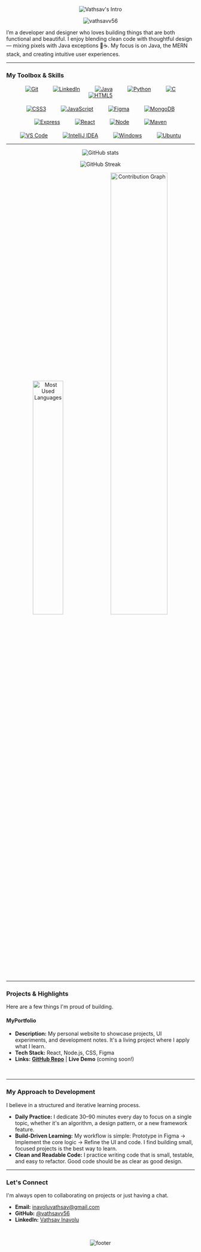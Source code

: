 <p align="center">
  <img src="https://readme-typing-svg.herokuapp.com?font=Press+Start+2P&size=24&duration=2000&pause=1000&color=00FF00&center=true&vCenter=true&width=600&lines=Hi!+I'm+Vathsav;Java+Developer;Python+Developer;UI%2FUX+%28Learning%29;Anime+Fan&multiline=true&height=250" alt="Vathsav's Intro" />
</p>

<p align="center">
  <img src="https://komarev.com/ghpvc/?username=vathsavv56&label=Profile%20Visitors&color=00FF00&style=flat" alt="vathsavv56" />
</p>

I’m a developer and designer who loves building things that are both functional and beautiful. I enjoy blending clean code with thoughtful design — mixing pixels with Java exceptions 🎨☕. My focus is on Java, the MERN stack, and creating intuitive user experiences.

---



### My Toolbox & Skills

<p align="center">
  <a href="https://github.com/vathsavv56"><img src="https://skillicons.dev/icons?i=git" alt="Git" title="Git" style="margin:0 18px; vertical-align:middle;" /></a>
  <a href="https://www.linkedin.com/in/vathsav-inavolu-561068368/"><img src="https://skillicons.dev/icons?i=linkedin" alt="LinkedIn" title="LinkedIn" style="margin:0 18px; vertical-align:middle;" /></a>
  <a href="#"><img src="https://skillicons.dev/icons?i=java" alt="Java" title="Java" style="margin:0 18px; vertical-align:middle;" /></a>
  <a href="#"><img src="https://skillicons.dev/icons?i=python" alt="Python" title="Python" style="margin:0 18px; vertical-align:middle;" /></a>
  <a href="#"><img src="https://skillicons.dev/icons?i=c" alt="C" title="C" style="margin:0 18px; vertical-align:middle;" /></a>
  <a href="#"><img src="https://skillicons.dev/icons?i=html" alt="HTML5" title="HTML5" style="margin:0 18px; vertical-align:middle;" /></a><br><br>
  <a href="#"><img src="https://skillicons.dev/icons?i=css" alt="CSS3" title="CSS3" style="margin:0 18px; vertical-align:middle;" /></a>
  <a href="#"><img src="https://skillicons.dev/icons?i=js" alt="JavaScript" title="JavaScript" style="margin:0 18px; vertical-align:middle;" /></a>
  <a href="#"><img src="https://skillicons.dev/icons?i=figma" alt="Figma" title="Figma (UI/UX)" style="margin:0 18px; vertical-align:middle;" /></a>
  <a href="#"><img src="https://skillicons.dev/icons?i=mongodb" alt="MongoDB" title="MongoDB" style="margin:0 18px; vertical-align:middle;" /></a><br><br>
  <a href="#"><img src="https://skillicons.dev/icons?i=expressjs" alt="Express" title="Express.js" style="margin:0 18px; vertical-align:middle;" /></a>
  <a href="#"><img src="https://skillicons.dev/icons?i=react" alt="React" title="React" style="margin:0 18px; vertical-align:middle;" /></a>
  <a href="#"><img src="https://skillicons.dev/icons?i=nodejs" alt="Node" title="Node.js" style="margin:0 18px; vertical-align:middle;" /></a>
  <a href="#"><img src="https://skillicons.dev/icons?i=maven" alt="Maven" title="Maven" style="margin:0 18px; vertical-align:middle;" /></a> <br><br>
  <a href="#"><img src="https://skillicons.dev/icons?i=vscode" alt="VS Code" title="Visual Studio Code" style="margin:0 18px; vertical-align:middle;" /></a>
<a href="#"><img src="https://skillicons.dev/icons?i=idea" alt="IntelliJ IDEA" title="IntelliJ IDEA" style="margin:0 18px; vertical-align:middle;" /></a>
<a href="#"><img src="https://skillicons.dev/icons?i=windows" alt="Windows" title="Windows" style="margin:0 18px; vertical-align:middle;" /></a>
<a href="#"><img src="https://skillicons.dev/icons?i=ubuntu" alt="Ubuntu" title="Ubuntu" style="margin:0 18px; vertical-align:middle;" /></a>
</p>

---

<p align="center">
  <img src="https://github-readme-stats.vercel.app/api?username=vathsavv56&show_icons=true&theme=tokyonight" alt="GitHub stats" />
</p>

<p align="center">
  <img src="https://github-readme-streak-stats.herokuapp.com/?user=vathsavv56&theme=tokyonight" alt="GitHub Streak" />
</p>

<div align="center"> <img src="https://github-readme-stats.vercel.app/api/top-langs/?username=vathsavv56&layout=donut&theme=react&hide_border=true&bg_color=0D1117&title_color=00D9FF&text_color=ffffff" alt="Most Used Languages" width="40%" /> <img src="https://github-readme-activity-graph.vercel.app/graph?username=vathsavv56&theme=react-dark&hide_border=true&bg_color=0D1117&color=00D9FF&line=00D9FF&point=FF6B6B" alt="Contribution Graph" width="55%" /> </div>


---

### Projects & Highlights

Here are a few things I'm proud of building.

#### MyPortfolio
* **Description:** My personal website to showcase projects, UI experiments, and development notes. It's a living project where I apply what I learn.
* **Tech Stack:** React, Node.js, CSS, Figma
* **Links:** [**GitHub Repo**](https://github.com/vathsavv56/MyPortfolio) | **Live Demo** (coming soon!)

<br/>

---



### My Approach to Development

I believe in a structured and iterative learning process.

* **Daily Practice:** I dedicate 30–90 minutes every day to focus on a single topic, whether it's an algorithm, a design pattern, or a new framework feature.
* **Build-Driven Learning:** My workflow is simple: Prototype in Figma → Implement the core logic → Refine the UI and code. I find building small, focused projects is the best way to learn.
* **Clean and Readable Code:** I practice writing code that is small, testable, and easy to refactor. Good code should be as clear as good design.

---

### Let's Connect

I'm always open to collaborating on projects or just having a chat.

* **Email:** inavoluvathsav@gmail.com
* **GitHub:** [@vathsavv56](https://github.com/vathsavv56)
* **LinkedIn:** [Vathsav Inavolu](https://www.linkedin.com/in/vathsav-inavolu-561068368/)

<br/>

<p align="center">
  <img src="https://capsule-render.vercel.app/api?type=waving&color=gradient&height=40&section=footer&text=Always%20learning%20—%20happy%20to%20collaborate!&fontSize=18" alt="footer" />
</p>
